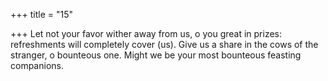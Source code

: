 +++
title = "15"

+++
Let not your favor wither away from us, o you great in prizes:
refreshments will completely cover (us).
Give us a share in the cows of the stranger, o bounteous one. Might we  be your most bounteous feasting companions.